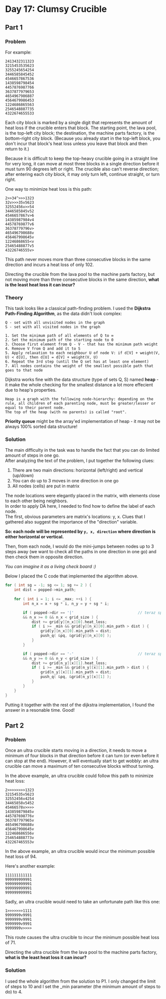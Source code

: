 # Day 17: Clumsy Crucible

## Part 1

### Problem

For example:
```
2413432311323
3215453535623
3255245654254
3446585845452
4546657867536
1438598798454
4457876987766
3637877979653
4654967986887
4564679986453
1224686865563
2546548887735
4322674655533
```
Each city block is marked by a single digit that represents the amount of heat loss if the crucible enters that block. The starting point, the lava pool, is the top-left city block; the destination, the machine parts factory, is the bottom-right city block. (Because you already start in the top-left block, you don't incur that block's heat loss unless you leave that block and then return to it.)

Because it is difficult to keep the top-heavy crucible going in a straight line for very long, it can move at most three blocks in a single direction before it must turn 90 degrees left or right. The crucible also can't reverse direction; after entering each city block, it may only turn left, continue straight, or turn right.

One way to minimize heat loss is this path:
```
2>>34^>>>1323
32v>>>35v5623
32552456v>>54
3446585845v52
4546657867v>6
14385987984v4
44578769877v6
36378779796v>
465496798688v
456467998645v
12246868655<v
25465488877v5
43226746555v>
```
This path never moves more than three consecutive blocks in the same direction and incurs a heat loss of only 102.

Directing the crucible from the lava pool to the machine parts factory, but not moving more than three consecutive blocks in the same direction, **what is the least heat loss it can incur?**

### Theory

This task looks like a classical path-finding problem. I used the **Dijkstra Path-Finding Algorithm**, as the data didn't look complex:

```
Q - set with all unvisited nodes in the graph
S - set with all visited nodes in the graph

1. Set the minimum path of all elements of Q to ∞
2. Set the minimum path of the starting node to 0
3. Choose first element from Q - V - that has the minimum path weight
4. Remove V from Q and add it to S
5. Apply relaxation to each neighbour U of node V: if d[V] + weight(V, U) < d[U], then d[U] = d[V] + weight(V, U)
6. Repeat the 3rd step (until the Q set has at least one element)
7. All nodes contains the weight of the smallest possible path that goes to that node
```

Dijkstra works fine with the data structure (type of sets Q, S) named **heap** - it make the whole checking for the smallest distance a lot more effecient due to heap's properties.

```
Heap is a graph with the following node-hierarchy: depending on the rule, all children of each parenting node, must be greater/lesser or equal to their parent node.
The top of the heap (with no parents) is called "root".
```

**Priority queue** might be the array'ed implementation of heap - it may not be always 100% sorted data structure!

### Solution

The main difficulty in the task was to handle the fact that you can do limited amount of steps in one go. <br/>
After analyzing the text of the problem, I put together the following clues:
1. There are two main directions: horizontal (left/right) and vertical (up/down)
2. You can do up to 3 moves in one direction in one go
3. All nodes (cells) are put in matrix


The node locations were elegantly placed in the matrix, with elements close to each other being neighbors.<br/>
In order to apply DA here, I needed to find how to define the label of each node.<br/>
The first, obvious parameters are matrix's locations: y, x. Clues that I gathered also suggest the importance of the "direction" variable. <br/>

**So: each node will be represented by `y, x, direction` where direction is either horizontal or vertical.**

Then, from each node, I would do the mini-jumps between nodes up to 3 steps away (we want to check all the paths in one direction in one go) and then check them in opposite direction.<br/>

*You can imagine it as a living check board :)*

Below I placed the C code that implemented the algorithm above.

```c
for ( int sg = -1; sg <= 1; sg += 2 ) {
    int dist = popped->min_path;
    
    for ( int i = 1; i <= _max; ++i ) {
        int n_x = x + sg * i, n_y = y + sg * i;

        if ( popped->dir == '|'                             // teraz sprawdzamy elementy poziome ---
        && n_x >= 0 && n_x < grid_size ) { 
            dist += grid[y][n_x][0].heat_loss;
            if ( i >= _min && grid[y][n_x][0].min_path > dist ) {
                grid[y][n_x][0].min_path = dist;
                push_q( &pq, &grid[y][n_x][0] );
            }
        }

        if ( popped->dir == '-'                             // teraz sprawdzamy elementy pionowe |||
        && n_y >= 0 && n_y < grid_size ) {
            dist += grid[n_y][x][1].heat_loss;
            if ( i >= _min && grid[n_y][x][1].min_path > dist ) {
                grid[n_y][x][1].min_path = dist;
                push_q( &pq, &grid[n_y][x][1] );
            }
        }
    }
}
```

Putting it together with the rest of the dijkstra implementation, I found the answer in a resonable time. Good!

## Part 2
### Problem
Once an ultra crucible starts moving in a direction, it needs to move a minimum of four blocks in that direction before it can turn (or even before it can stop at the end). However, it will eventually start to get wobbly: an ultra crucible can move a maximum of ten consecutive blocks without turning.

In the above example, an ultra crucible could follow this path to minimize heat loss:

```
2>>>>>>>>1323
32154535v5623
32552456v4254
34465858v5452
45466578v>>>>
143859879845v
445787698776v
363787797965v
465496798688v
456467998645v
122468686556v
254654888773v
432267465553v
```
In the above example, an ultra crucible would incur the minimum possible heat loss of 94.

Here's another example:
```
111111111111
999999999991
999999999991
999999999991
999999999991
```
Sadly, an ultra crucible would need to take an unfortunate path like this one:
```
1>>>>>>>1111
9999999v9991
9999999v9991
9999999v9991
9999999v>>>>
```
This route causes the ultra crucible to incur the minimum possible heat loss of 71.

Directing the ultra crucible from the lava pool to the machine parts factory, **what is the least heat loss it can incur?**
### Solution
I used the whole algorithm from the solution to P1. I only changed the limit of steps to 10 and I set the _min parameter (the minimum amount of steps to do) to 4.